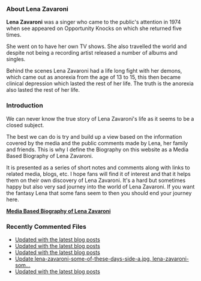 ### About Lena Zavaroni

<p><strong>Lena Zavaroni</strong> was a singer who came to the public's attention in 1974 when see appeared on Opportunity Knocks on which she returned five times.</p>

<p>She went on to have her own TV shows. She also travelled the world and despite not being a recording artist released a number of albums and singles.</p>

<p>Behind the scenes Lena Zavaroni had a life long fight with her demons, which came out as anorexia from the age of 13 to 15, this then became clinical depression which lasted the rest of her life. The truth is the anorexia also lasted the rest of her life.</p>

### Introduction

<p>We can never know the true story of Lena Zavaroni's life as it seems to be a closed subject.</p>

<p>The best we can do is try and build up a view based on the information covered by the media and the public comments made by Lena, her family and friends. This is why I define the Biography on this website as a Media Based Biography of Lena Zavaroni.</p>

<p>It is presented as a series of short notes and comments along with links to related media, blogs, etc. I hope fans will find it of interest and that it helps them on their own discovery of Lena Zavaroni. It's a hard but sometimes happy but also very sad journey into the world of Lena Zavaroni. If you want the fantasy Lena that some fans seem to then you should end your journey here.</p>

<a href="https://fanzoflenazavaroni.github.io/biography/lena-zavaroni/"><strong>Media Based Biography of Lena Zavaroni</strong></a>

### Recently Commented Files

<!-- BLOG-POST-LIST:START -->
- [Updated with the latest blog posts](https://github.com/FanzOfLenaZavaroni/fanzoflenazavaroni.github.io/commit/51c7afe7b53d141d95c8fc79c177613c8a9f1897)
- [Updated with the latest blog posts](https://github.com/FanzOfLenaZavaroni/fanzoflenazavaroni.github.io/commit/897c4cf6bd7a4da0549ea94f257176c10bd07d6e)
- [Updated with the latest blog posts](https://github.com/FanzOfLenaZavaroni/fanzoflenazavaroni.github.io/commit/e05d2c051c7aad53a80ab551f1b853f7809ccd73)
- [Update lena-zavaroni-some-of-these-days-side-a.jpg, lena-zavaroni-som…](https://github.com/FanzOfLenaZavaroni/fanzoflenazavaroni.github.io/commit/4d9c42649aee1476d824833dcdf162e03c0dadc4)
- [Updated with the latest blog posts](https://github.com/FanzOfLenaZavaroni/fanzoflenazavaroni.github.io/commit/6ef2b0c3e9a670b767018bf18daf5e88a9502b71)
<!-- BLOG-POST-LIST:END -->
